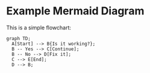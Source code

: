 # Example Mermaid Diagram

This is a simple flowchart:

```mermaid
graph TD;
  A[Start] --> B{Is it working?};
  B -- Yes --> C[Continue];
  B -- No --> D[Fix it];
  C --> E[End];
  D --> B;
